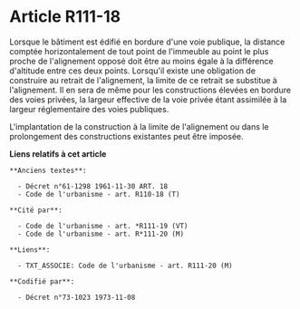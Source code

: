 # Article R111-18

Lorsque le bâtiment est édifié en bordure d'une voie publique, la distance comptée horizontalement de tout point de
l'immeuble au point le plus proche de l'alignement opposé doit être au moins égale à la différence d'altitude entre ces deux
points. Lorsqu'il existe une obligation de construire au retrait de l'alignement, la limite de ce retrait se substitue à
l'alignement. Il en sera de même pour les constructions élevées en bordure des voies privées, la largeur effective de la voie
privée étant assimilée à la largeur réglementaire des voies publiques.

L'implantation de la construction à la limite de l'alignement ou dans le prolongement des constructions existantes peut être
imposée.

**Liens relatifs à cet article**

	**Anciens textes**:

	  - Décret n°61-1298 1961-11-30 ART. 18
	  - Code de l'urbanisme - art. R110-18 (T)

	**Cité par**:

	  - Code de l'urbanisme - art. *R111-19 (VT)
	  - Code de l'urbanisme - art. R*111-20 (M)

	**Liens**:

	  - TXT_ASSOCIE: Code de l'urbanisme - art. R111-20 (M)

	**Codifié par**:

	  - Décret n°73-1023 1973-11-08
